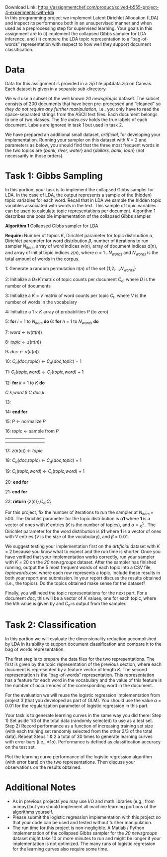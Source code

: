 Download Link: https://assignmentchef.com/product/solved-b555-project-4-experiments-with-lda
<br>
In this programming project we implement Latent Dirichlet Allocation (LDA) and inspect its performance both in an unsupervised manner and when used as a preprocessing step for supervised learning. Your goals in this assignment are to (i) implement the collapsed Gibbs sampler for LDA inference, and (ii) compare the LDA topic representation to a “bag-of-words” representation with respect to how well they support document classification.

<h1>Data</h1>

Data for this assignment is provided in a zip file pp4data.zip on Canvas. Each dataset is given in a separate sub-directory.

We will use a subset of the well known <em>20 newsgroups </em>dataset. The subset consists of 200 documents that have been pre-processed and “cleaned” so <em>they do not require any further manipulation</em>, i.e., you only have to read the space-separated strings from the ASCII text files. Each document belongs to one of two classes. The file <em>index.csv </em>holds the true labels of each document. Labels are ignored in task 1 but used in task 2.

We have prepared an additional small dataset, <em>artificial</em>, for developing your implementation. Running your sampler on this dataset with <em>K </em>= 2 and parameters as below, you should find that the three most frequent words in the two topics are {<em>bank, river, water</em>} and {<em>dollars, bank, loan</em>} (not necessarily in those orders).

<h1>Task 1: Gibbs Sampling</h1>

In this portion, your task is to implement the collapsed Gibbs sampler for LDA. In the case of LDA, the output represents a sample of the (hidden) topic variables for each word. Recall that in LDA we sample the hidden topic variables associated with words in the text. This sample of topic variables can be used to calculate topic representations per document. Algorithm 1 describes one possible implementation of the collapsed Gibbs sampler.

<strong>Algorithm 1 </strong>Collapsed Gibbs sampler for LDA

<strong>Require: </strong>Number of topics <em>K</em>, Dirichlet parameter for topic distribution <em>α</em>, Dirichlet parameter for word distribution <em>β</em>, number of iterations to run sampler <em>N<sub>iters</sub></em>, array of word indices <em>w</em>(<em>n</em>), array of document indices <em>d</em>(<em>n</em>), and array of initial topic indices <em>z</em>(<em>n</em>), where <em>n </em>= 1<em>…N<sub>words </sub></em>and <em>N<sub>words </sub></em>is the total amount of words in the corpus.

1: Generate a random permutation <em>π</em>(<em>n</em>) of the set {1<em>,</em>2<em>,…,N<sub>words</sub></em>}

2: Initialize a <em>D</em>×<em>K </em>matrix of topic counts per document <em>C<sub>d</sub></em>, where <em>D </em>is the number of documents

3: Initialize a <em>K </em>× <em>V </em>matrix of word counts per topic <em>C<sub>t</sub></em>, where <em>V </em>is the number of words in the vocabulary

4: Initialize a 1 × <em>K </em>array of probabilities <em>P </em>(to zero)

5: <strong>for </strong><em>i </em>= 1 to <em>N<sub>iters </sub></em><strong>do </strong>6:              <strong>for </strong><em>n </em>= 1 to <em>N<sub>words </sub></em><strong>do</strong>

7:               <em>word </em>← <em>w</em>(<em>π</em>(<em>n</em>))

8:               <em>topic </em>← <em>z</em>(<em>π</em>(<em>n</em>))

9:               <em>doc </em>← <em>d</em>(<em>π</em>(<em>n</em>))

10:                <em>C<sub>d</sub></em>(<em>doc,topic</em>) ← <em>C<sub>d</sub></em>(<em>doc,topic</em>) − 1

11:                <em>C<sub>t</sub></em>(<em>topic,word</em>) ← <em>C<sub>t</sub></em>(<em>topic,word</em>) − 1

12:               <strong>for </strong><em>k </em>= 1 to <em>K </em><strong>do</strong>

<em>C k,word          β            C      doc,k</em>

13:

14:             <strong>end for</strong>

15:              <em>P </em>← normalize <em>P</em>

16:              <em>topic </em>← sample from <em>P</em>

<table>

 <tbody>

  <tr>

   <td width="95"></td>

  </tr>

  <tr>

   <td></td>

   <td></td>

  </tr>

 </tbody>

</table>

17:             <em>z</em>(<em>π</em>(<em>n</em>)) ← <em>topic</em>

18:                <em>C<sub>d</sub></em>(<em>doc,topic</em>) ← <em>C<sub>d</sub></em>(<em>doc,topic</em>) + 1

19:                <em>C<sub>t</sub></em>(<em>topic,word</em>) ← <em>C<sub>t</sub></em>(<em>topic,word</em>) + 1

20:        <strong>end for</strong>

21: <strong>end for</strong>

22: <strong>return </strong>{<em>z</em>(<em>n</em>)}<em>,C<sub>d</sub>,C<sub>t</sub></em>

For this project, fix the number of iterations to run the sampler at <em>N<sub>iters </sub></em>= 500. The Dirichlet parameter for the topic distribution is <em>α</em><strong>1 </strong>where <strong>1 </strong>is a vector of ones with <em>K </em>entries (<em>K </em>is the number of topics), and <em>α </em>= <em><sub>K</sub></em><u><sup>5 </sup></u>. The Dirichlet parameter for the word distribution is <em>β</em><strong>1 </strong>where <strong>1 </strong>is a vector of ones with <em>V </em>entries (<em>V </em>is the size of the vocabulary), and <em>β </em>= 0<em>.</em>01.

We suggest testing your implementation first on the <em>artificial </em>dataset with <em>K </em>= 2 because you know what to expect and the run time is shorter. Once you have verified that your implementation works correctly, run your sampler with <em>K </em>= 20 on the <em>20 newsgroups </em>dataset. After the sampler has finished running, output the 5 most frequent words of each topic into a CSV file, <em>topicwords.csv</em>, where each row represents a topic. Include these results in both your report and submission. In your report discuss the results obtained (i.e., the topics). Do the topics obtained make sense for the dataset?

Finally, you will need the topic representations for the next part. For a document <em>doc</em>, this will be a vector of <em>K </em>values, one for each topic, where the <em>k</em>th value is given by  and <em>C<sub>d </sub></em>is output from the sampler.

<h1>Task 2: Classification</h1>

In this portion we will evaluate the dimensionality reduction accomplished by LDA in its ability to support document classification and compare it to the bag of words representation.

The first step is to prepare the data files for the two representations. The first is given by the topic representation of the previous section, where each document is represented by a feature vector of length <em>K</em>. The second representation is the “bag-of-words” representation. This representation has a feature for each word in the vocabulary and the value of this feature is the number of occurrences of the corresponding word in the document.

For the evaluation we will reuse the logistic regression implementation from project 3 (that you developed as part of GLM). You should use the value <em>α </em>= 0<em>.</em>01 for the regularization parameter of logistic regression in this part.

Your task is to generate learning curves in the same way you did there: Step 1) Set aside 1/3 of the total data (randomly selected) to use as a test set. Step 2) Record performance as a function of increasing training set size (with each training set randomly selected from the other 2/3 of the total data). Repeat Steps 1 &amp; 2 a total of 30 times to generate learning curves with error bars (i.e., ±1<em>σ</em>). Performance is defined as classification accuracy on the test set.

Plot the learning curve performance of the logistic regression algorithm (with error bars) on the two representations. Then discuss your observations on the results obtained.

<h1>Additional Notes</h1>

<ul>

 <li>As in previous projects you may use I/O and math libraries (e.g., from numpy) but you should implement all machine learning portions of the algorithms yourself.</li>

 <li>Please submit the logistic regression implementation with this project so that your code can be used and tested without further manipulation.</li>

 <li>The run time for this project is non-negligible. A Matlab / Python implementation of the collapsed Gibbs sampler for the <em>20 newsgroups </em>dataset might take 10 or more minutes to run and might be longer if your implementation is not optimized. The many runs of logistic regression for the learning curves also require some time.</li>

</ul>
